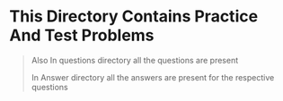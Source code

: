 # This Directory Contains Practice And Test Problems 

> Also In questions directory all the questions are present 
> 
> In Answer directory all the answers are present for the respective questions